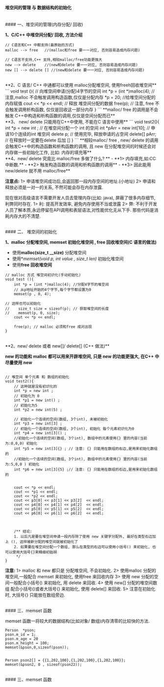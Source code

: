 #### 堆空间的管理 与 数据结构的初始化


<br>
#### 一、堆空间的管理(内存分配/ 回收)

**1、C/C++ 中堆空间分配/ 回收, 方法介绍**

```
// C语言和C++ 中都支持(最原始的方式)
malloc --> free   //(malloc和free 要一一对应, 否则容易造成内存问题)
   
// C语言不支持,C++ 支持,相较malloc/free功能更强大
new --> delete    //(new和delete 要一一对应, 否则容易造成内存问题)
new [] --> delete [] //(new和delete 要一一对应, 否则容易造成内存问题)
```



<br>
**2、C 语言/ C++ 中通都可以使用 malloc分配堆空间, 使用freeh回收堆空间**
```
void test (){
    // 向堆空间申请(分配)4字节的空间
    int *p = (int *)malloc(4); // 注意,malloc 不会触发调用构造函数,仅仅是分配内存
    *p = 20; //给堆空间分配的内存赋值
    cout << *p << endl;
    // 释放 堆空间分配的数据
    free(p); // 注意, free 不会触发调用析构函数, 仅仅是回收这一部分内存
}
```
**malloc/ free 的调用是不会触发 C++中构造和析构函数的调用,仅仅是空间分配而已**



<br>
**3、 new/ delete 只能用在C++中使用, 不能在C 语言中使用**
```
void test2(){
    int *p = new int ; // 在堆空间分配一个 int 的空间
    int *pArr = new int[10]; // 申请10个连续的int 堆空间
    delete p; // 使用完毕, 释放申请的占空间
    delete[] pArr; // 在释放时一定要在delete 后加 []
}
```
**相较malloc/ free , new/ delete 的调用会触发C++中的构造函数和析构函数的调用, 且 new 在分配堆空间的时候还会对内存做一些初始化工作, 比如: 内存的填充等**




<br>
**4、new/ delete 究竟比 malloc/free 多做了什么?  **
    - **1> 内存填充,如:CC 中断数.**
    - **2> 触发构造函数的调用和析构函数的调用**
    - **3> 因此能用new/delete 就不用 malloc/free**

**注意点:**
1> 申请堆空间成功后,会返回那一段内存空间的地址.(小地址)
2> 申请和释放必须是一对一的关系, 不然可能会存在内存泄露.


现在很对高级语言不需要开发人员去管理内存(比如: java), 屏蔽了很多内存细节,利弊同时存在.
1> 利: 提高开发效率, 避免内存使用不当或泄露
2> 弊: 不利于开发人员了解本质,永远停留在API调用和表层语法,对性能优化无从下手. 那些代码是消耗内存大的不清楚.








<br>
#### 二、 堆空间的初始化


**1、malloc 分配堆空间,  memset 初始化堆空间  , free 回收堆空间(C 语言的做法)**

- 使用**malloc(size_t __size)** 分配堆空间
- 使用**memset(void *p, int value , size_t len)** 初始化堆空间
- 使用**free 回收堆空间**

```
// malloc 方式 堆空间初识化(手动初始化)
void test (){
    int *p = (int *)malloc(4); //分配4字节的堆空间
    // 从p地址开始的4个字节,每个字节都设置为0
    memset(p , 0, 4);  
    
// 这样也可以初始化
//    size_t size = sizeof(p); // 获取堆空间的长度
//    memset(p, 0, size);
    cout << *p << endl;
 
    free(p); // malloc 必须和free 成对出现
}
```

<br>
**2、new/ delete 或者 new[]/ delete[] (C++ 做法)**

**new 的功能和 malloc  都可以用来开辟堆空间, 只是 new 的功能更强大, 在C++ 中尽量使用 new** 
 
```

// 堆空间 单个元素 和 数组的初始化
void test2(){
    // 这种就是没有初识化的
    int *p = new int ;
    // 初始化为 0
    int *p1 = new int() ;
    // 初始化为5
    int *p2 = new int(5) ;
    
    // 初始化一个连续的空间(数组, 3个int), 未被初始化
    int *p3 = new int[3] ;
    // 初始化一个连续的空间(数组, 3个int), 初始化 每个元素初识化为0
    int *p4 = new int[3]() ;
    //初始化一个连续的空间(数组, 3个int), 数组中的元素使用{} 里的内容(当前为:0,0,0) 初始化
    int *p5 = new int[3]{} ; // 注意: {} 只能用在数组的右边,是用来初始化数组的
    //初始化一个连续的空间(数组, 3个int), 数组中的元素使用{} 里的内容(当前为:5,0,0 ) 初始化
    int *p6 = new int[3]{5} ;// 注意: {} 只能用在数组的右边,是用来初始化数组的
    
    
    cout << *p << endl;
    cout << *p1 << endl;
    cout << *p2 << endl;
    cout << p3[0] << p3[1] << p3[2]  << endl;
    cout << p4[0] << p4[1] << p4[2]  << endl;
    cout << p5[0] << p5[1] << p5[2]  << endl;
    cout << p6[0] << p6[1] << p6[2]  << endl;
   
   
    
    /** 结论:
    1. 以后凡是要在堆空间申请一段内存除了使用 new 关键字分配外, 最好在类型右边加上 (), 这样被新分配的堆空间就被初始化了
    2. 如果要在堆空间分配一个数组, 那么在类型的右边可以使用小括号() 来初始化, 也可以使用大括号{}来精细初始胡
     */
}

```

**注意:**
1>  malloc 和 new 都只是 分配堆空间, 不会初始化.
2> 使用malloc 分配的堆空间,一般配合 memset 来初始化, 使用free 来回收内存
3> 使用 new 分配的空间一般配合小括号() 来初始化, 用 delete 来回收.
4> 使用 new[] 分配的堆空间数组 配合小括号()或者大括号{} 来初始化, 使用 delete[] 来回收.
5> 注意在初始化时, 大括号{} 只能放在数组旁边.



<br>
#### 三、memset 函数

memset 函数一将较大的数据结构(比如对象/ 数组)内存清零的比较快的方法.

```
Person  *pson;
pson.m_id = 1;
pson.m_age = 20
pson.m_height = 100;
memset(&pson,0,sizeof(pson));


Person pson2[] = {{1,202,100},{1,202,100},{1,202,100}};
memset(&pson2, 0 , sizeof(pson22));
```









<br>
#### 三、memset 函数



